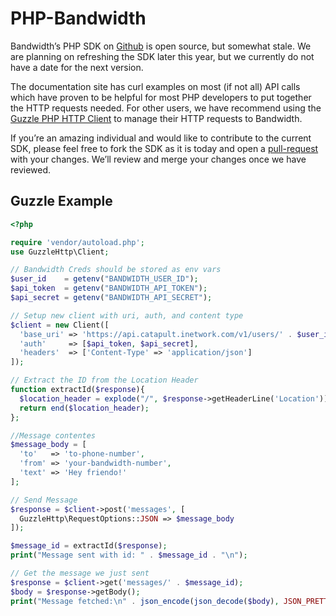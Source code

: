 # PHP-Bandwidth

Bandwidth’s PHP SDK on [Github](https://github.com/Bandwidth/php-bandwidth) is open source, but somewhat stale. We are planning on refreshing the SDK later this year, but we currently do not have a date for the next version.

The documentation site has curl examples on most (if not all) API calls which have proven to be helpful for most PHP developers to put together the HTTP requests needed. For other users, we have recommend using the [Guzzle PHP HTTP Client](https://github.com/guzzle/guzzle) to manage their HTTP requests to Bandwidth.

If you’re an amazing individual and would like to contribute to the current SDK, please feel free to fork the SDK as it is today and open a [pull-request](https://github.com/Bandwidth/php-bandwidth/pulls) with your changes. We’ll review and merge your changes once we have reviewed.

## Guzzle Example

```php
<?php

require 'vendor/autoload.php';
use GuzzleHttp\Client;

// Bandwidth Creds should be stored as env vars
$user_id    = getenv("BANDWIDTH_USER_ID");
$api_token  = getenv("BANDWIDTH_API_TOKEN");
$api_secret = getenv("BANDWIDTH_API_SECRET");

// Setup new client with uri, auth, and content type
$client = new Client([
  'base_uri' => 'https://api.catapult.inetwork.com/v1/users/' . $user_id . "/",
  'auth'     => [$api_token, $api_secret],
  'headers'  => ['Content-Type' => 'application/json']
]);

// Extract the ID from the Location Header
function extractId($response){
  $location_header = explode("/", $response->getHeaderLine('Location'));
  return end($location_header);
};

//Message contentes
$message_body = [
  'to'   => 'to-phone-number',
  'from' => 'your-bandwidth-number',
  'text' => 'Hey friendo!'
];

// Send Message
$response = $client->post('messages', [
  GuzzleHttp\RequestOptions::JSON => $message_body
]);

$message_id = extractId($response);
print("Message sent with id: " . $message_id . "\n");

// Get the message we just sent
$response = $client->get('messages/' . $message_id);
$body = $response->getBody();
print("Message fetched:\n" . json_encode(json_decode($body), JSON_PRETTY_PRINT));

```

